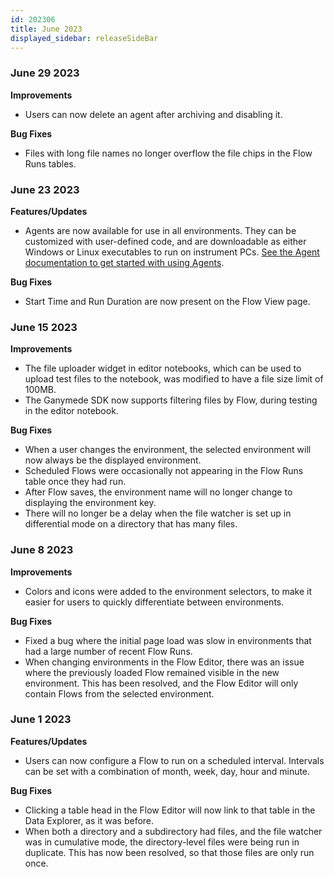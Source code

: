 ```yaml
---
id: 202306
title: June 2023
displayed_sidebar: releaseSideBar
---
```


### June 29 2023
**Improvements**
- Users can now delete an agent after archiving and disabling it.

**Bug Fixes**
- Files with long file names no longer overflow the file chips in the Flow Runs tables.

### June 23 2023
**Features/Updates**
- Agents are now available for use in all environments. They can be customized with user-defined code, and are downloadable as either Windows or Linux executables to run on instrument PCs. [See the Agent documentation to get started with using Agents](../connectivity/Agent.mdx).

**Bug Fixes**
- Start Time and Run Duration are now present on the Flow View page.

### June 15 2023
**Improvements**
- The file uploader widget in editor notebooks, which can be used to upload test files to the notebook, was modified to have a file size limit of 100MB.
- The Ganymede SDK now supports filtering files by Flow, during testing in the editor notebook.

**Bug Fixes**
- When a user changes the environment, the selected environment will now always be the displayed environment.
- Scheduled Flows were occasionally not appearing in the Flow Runs table once they had run.
- After Flow saves, the environment name will no longer change to displaying the environment key.
- There will no longer be a delay when the file watcher is set up in differential mode on a directory that has many files.

### June 8 2023
**Improvements**
- Colors and icons were added to the environment selectors, to make it easier for users to quickly differentiate between environments.

**Bug Fixes**
- Fixed a bug where the initial page load was slow in environments that had a large number of recent Flow Runs.
- When changing environments in the Flow Editor, there was an issue where the previously loaded Flow remained visible in the new environment. This has been resolved, and the Flow Editor will only contain Flows from the selected environment.

### June 1 2023
**Features/Updates**
- Users can now configure a Flow to run on a scheduled interval. Intervals can be set with a combination of month, week, day, hour and minute.

**Bug Fixes**
- Clicking a table head in the Flow Editor will now link to that table in the Data Explorer, as it was before.
- When both a directory and a subdirectory had files, and the file watcher was in cumulative mode, the directory-level files were being run in duplicate. This has now been resolved, so that those files are only run once.